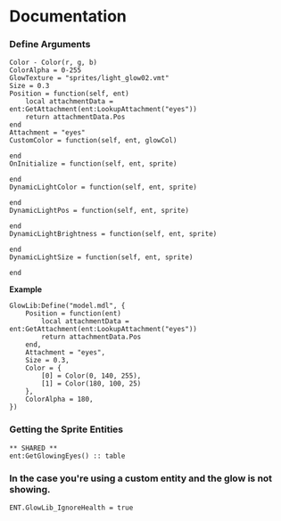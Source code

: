 # Documentation
### Define Arguments
```
Color - Color(r, g, b)
ColorAlpha = 0-255
GlowTexture = "sprites/light_glow02.vmt"
Size = 0.3
Position = function(self, ent)
    local attachmentData = ent:GetAttachment(ent:LookupAttachment("eyes"))
    return attachmentData.Pos
end
Attachment = "eyes"
CustomColor = function(self, ent, glowCol)

end
OnInitialize = function(self, ent, sprite)

end
DynamicLightColor = function(self, ent, sprite)

end
DynamicLightPos = function(self, ent, sprite)

end
DynamicLightBrightness = function(self, ent, sprite)

end
DynamicLightSize = function(self, ent, sprite)

end
```

**Example**
```
GlowLib:Define("model.mdl", {
    Position = function(ent)
        local attachmentData = ent:GetAttachment(ent:LookupAttachment("eyes"))
        return attachmentData.Pos
    end,
    Attachment = "eyes",
    Size = 0.3,
    Color = {
        [0] = Color(0, 140, 255),
        [1] = Color(180, 100, 25)
    },
    ColorAlpha = 180,
})
```
### Getting the Sprite Entities
```
** SHARED **
ent:GetGlowingEyes() :: table
```
### In the case you're using a custom entity and the glow is not showing.
```
ENT.GlowLib_IgnoreHealth = true
```
